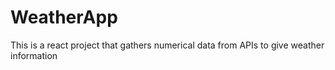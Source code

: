 # WeatherApp
This is a react project that gathers numerical data from APIs to give weather information

